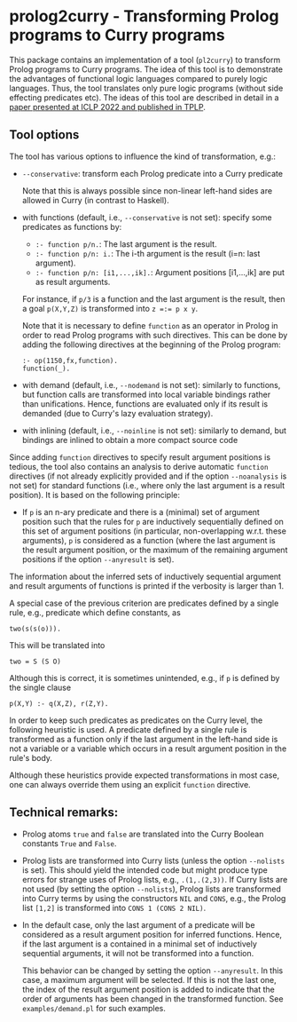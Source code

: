prolog2curry - Transforming Prolog programs to Curry programs
=============================================================

This package contains an implementation of a tool (`pl2curry`)
to transform Prolog programs to Curry programs.
The idea of this tool is to demonstrate the advantages of
functional logic languages compared to purely logic languages.
Thus, the tool translates only pure logic programs (without side
effecting predicates etc).
The ideas of this tool are described in detail in a
[paper presented at ICLP 2022 and published in TPLP](http://doi.org/10.1017/S1471068422000187).

Tool options
------------

The tool has various options to influence the kind of transformation, e.g.:

- `--conservative`: transform each Prolog predicate into a Curry predicate

  Note that this is always possible since non-linear left-hand sides
  are allowed in Curry (in contrast to Haskell).

- with functions (default, i.e., `--conservative` is not set):
  specify some predicates as functions by:

  * `:- function p/n.`: The last argument is the result.
  * `:- function p/n: i.`: The i-th argument is the result (i=n: last argument).
  * `:- function p/n: [i1,...,ik].`: Argument positions [i1,...,ik] are
    put as result arguments.

  For instance, if `p/3` is a function and the last argument is the result,
  then a goal `p(X,Y,Z)` is transformed into `z =:= p x y`.

  Note that it is necessary to define `function` as an operator in Prolog
  in order to read Prolog programs with such directives. This can be done
  by adding the following directives at the beginning of the Prolog program:

      :- op(1150,fx,function).
      function(_).

- with demand (default, i.e., `--nodemand` is not set):
  similarly to functions, but function calls are transformed
  into local variable bindings rather than unifications. Hence,
  functions are evaluated only if its result is demanded
  (due to Curry's lazy evaluation strategy).

- with inlining (default, i.e., `--noinline` is not set):
  similarly to demand, but bindings are inlined to obtain
  a more compact source code

Since adding `function` directives to specify result argument positions
is tedious, the tool also contains an analysis to derive automatic
`function` directives (if not already explicitly provided and
if the option `--noanalysis` is not set) for standard functions
(i.e., where only the last argument is a result position).
It is based on the following principle:

- If `p` is an n-ary predicate and there is a (minimal) set of
  argument position such that the rules for `p` are inductively
  sequentially defined on this set of argument positions
  (in particular, non-overlapping w.r.t. these arguments),
  `p` is considered as a function (where the last argument
  is the result argument position, or the maximum of the remaining
  argument positions if the option `--anyresult` is set).

The information about the inferred sets of inductively sequential argument
and result arguments of functions is printed if the verbosity is larger than 1.

A special case of the previous criterion are predicates
defined by a single rule, e.g., predicate which define constants, as

    two(s(s(o))).

This will be translated into

    two = S (S O)

Although this is correct, it is sometimes unintended, e.g.,
if `p` is defined by the single clause

    p(X,Y) :- q(X,Z), r(Z,Y).

In order to keep such predicates as predicates on the Curry level,
the following heuristic is used. A predicate defined by a single rule
is transformed as a function only if the last argument in the left-hand side
is not a variable or a variable which occurs in a result argument position
in the rule's body.

Although these heuristics provide expected transformations
in most case, one can always override them using an explicit
`function` directive.


Technical remarks:
------------------

- Prolog atoms `true` and `false` are translated into the Curry
  Boolean constants `True` and `False`.

- Prolog lists are transformed into Curry lists (unless the option
  `--nolists` is set).
  This should yield the intended code but might produce type errors
  for strange uses of Prolog lists, e.g., `.(1,.(2,3))`.
  If Curry lists are not used (by setting the option `--nolists`),
  Prolog lists are transformed into Curry terms by using the constructors
  `NIL` and `CONS`, e.g., the Prolog list
  `[1,2]` is transformed into `CONS 1 (CONS 2 NIL)`.

- In the default case, only the last argument of a predicate will be
  considered as a result argument position for inferred functions.
  Hence, if the last argument is a contained in a minimal set
  of inductively sequential arguments, it will not be transformed
  into a function.

  This behavior can be changed by setting the option `--anyresult`.
  In this case, a maximum argument will be selected.
  If this is not the last one, the index of the result argument
  position is added to indicate that the order of arguments
  has been changed in the transformed function.
  See `examples/demand.pl` for such examples.
